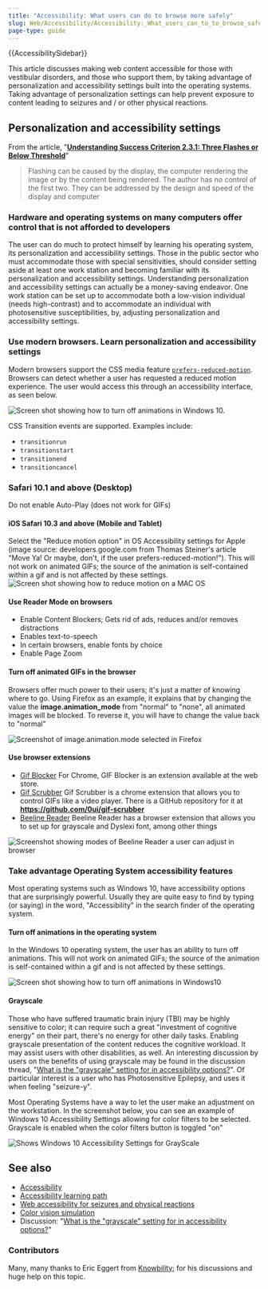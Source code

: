 ```yaml
---
title: "Accessibility: What users can do to browse more safely"
slug: Web/Accessibility/Accessibility:_What_users_can_to_to_browse_safely
page-type: guide
---
```


{{AccessibilitySidebar}}

This article discusses making web content accessible for those with vestibular disorders, and those who support them, by taking advantage of personalization and accessibility settings built into the operating systems. Taking advantage of personalization settings can help prevent exposure to content leading to seizures and / or other physical reactions.

## Personalization and accessibility settings

From the article, "**[Understanding Success Criterion 2.3.1: Three Flashes or Below Threshold](https://www.w3.org/WAI/WCAG21/Understanding/three-flashes-or-below-threshold.html)**"

> Flashing can be caused by the display, the computer rendering the image or by the content being rendered. The author has no control of the first two. They can be addressed by the design and speed of the display and computer

### Hardware and operating systems on many computers offer control that is not afforded to developers

The user can do much to protect himself by learning his operating system, its personalization and accessibility settings. Those in the public sector who must accommodate those with special sensitivities, should consider setting aside at least one work station and becoming familiar with its personalization and accessibility settings. Understanding personalization and accessibility settings can actually be a money-saving endeavor. One work station can be set up to accommodate both a low-vision individual (needs high-contrast) and to accommodate an individual with photosensitive susceptibilities, by, adjusting personalization and accessibility settings.

### Use modern browsers. Learn personalization and accessibility settings

Modern browsers support the CSS media feature [`prefers-reduced-motion`](/en-US/docs/Web/CSS/@media/prefers-reduced-motion). Browsers can detect whether a user has requested a reduced motion experience. The user would access this through an accessibility interface, as seen below.

![Screen shot showing how to turn off animations in Windows 10.](android-remove-animations.png)

CSS Transition events are supported. Examples include:

- `transitionrun`
- `transitionstart`
- `transitionend`
- `transitioncancel`

### Safari 10.1 and above (Desktop)

Do not enable Auto-Play (does not work for GIFs)

#### iOS Safari 10.3 and above (Mobile and Tablet)

Select the "Reduce motion option" in OS Accessibility settings for Apple (image source: developers.google.com from Thomas Steiner's article "Move Ya! Or maybe, don't, if the user prefers-reduced-motion!"). This will not work on animated GIFs; the source of the animation is self-contained within a gif and is not affected by these settings.![Screen shot showing how to reduce motion on a MAC OS](macos-reduce-motion.png)

#### Use Reader Mode on browsers

- Enable Content Blockers; Gets rid of ads, reduces and/or removes distractions
- Enables text-to-speech
- In certain browsers, enable fonts by choice
- Enable Page Zoom

#### Turn off animated GIFs in the browser

Browsers offer much power to their users; it's just a matter of knowing where to go. Using Firefox as an example, it explains that by changing the value the **image.animation_mode** from "normal" to "none", all animated images will be blocked. To reverse it, you will have to change the value back to "normal"

![Screenshot of image.animation.mode selected in Firefox](image_animation_mode.png)

#### Use browser extensions

- [Gif Blocker](https://chromewebstore.google.com/detail/gif-blocker/ahkidgegbmbnggcnmejhobepkaphkfhl?hl=en) For Chrome, GIF Blocker is an extension available at the web store.
- [Gif Scrubber](https://chromewebstore.google.com/detail/gif-scrubber/gbdacbnhlfdlllckelpdkgeklfjfgcmp?hl=en) Gif Scrubber is a chrome extension that allows you to control GIFs like a video player. There is a GitHub repository for it at **<https://github.com/0ui/gif-scrubber>**
- [Beeline Reader](https://www.beelinereader.com/) Beeline Reader has a browser extension that allows you to set up for grayscale and Dyslexi font, among other things

![Screenshot showing modes of Beeline Reader a user can adjust in browser](beelinereader.png)

### Take advantage Operating System accessibility features

Most operating systems such as Windows 10, have accessibility options that are surprisingly powerful. Usually they are quite easy to find by typing (or saying) in the word, "Accessibility" in the search finder of the operating system.

#### Turn off animations in the operating system

In the Windows 10 operating system, the user has an ability to turn off animations. This will not work on animated GIFs; the source of the animation is self-contained within a gif and is not affected by these settings.

![Screen shot showing how to turn off animations in Windows10](turnoffanimationsinwindows.png)

#### Grayscale

Those who have suffered traumatic brain injury (TBI) may be highly sensitive to color; it can require such a great "investment of cognitive energy" on their part, there's no energy for other daily tasks. Enabling grayscale presentation of the content reduces the cognitive workload. It may assist users with other disabilities, as well. An interesting discussion by users on the benefits of using grayscale may be found in the discussion thread, "[What is the "grayscale" setting for in accessibility options?](https://ask.metafilter.com/312049/What-is-the-grayscale-setting-for-in-accessibility-options)". Of particular interest is a user who has Photosensitive Epilepsy, and uses it when feeling "seizure-y".

Most Operating Systems have a way to let the user make an adjustment on the workstation. In the screenshot below, you can see an example of Windows 10 Accessibility Settings allowing for color filters to be selected. Grayscale is enabled when the color filters button is toggled "on"

![Shows Windows 10 Accessibility Settings for GrayScale](colorfiltersgrayscaleinwindows.png)

## See also

- [Accessibility](/en-US/docs/Web/Accessibility)
- [Accessibility learning path](/en-US/docs/Learn_web_development/Core/Accessibility)
- [Web accessibility for seizures and physical reactions](/en-US/docs/Web/Accessibility/Seizure_disorders)
- [Color vision simulation](https://firefox-source-docs.mozilla.org/devtools-user/accessibility_inspector/simulation/index.html)
- Discussion: "[What is the "grayscale" setting for in accessibility options?](https://ask.metafilter.com/312049/What-is-the-grayscale-setting-for-in-accessibility-options)"

### Contributors

Many, many thanks to Eric Eggert from [Knowbility;](https://knowbility.org/) for his discussions and huge help on this topic.
